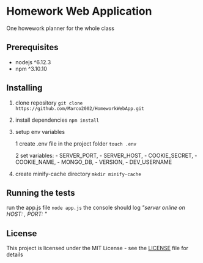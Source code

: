 # Homework Web Application
One howework planner for the whole class

## Prerequisites
* nodejs ^6.12.3
* npm ^3.10.10

## Installing

1. clone repository
```git clone https://github.com/Marco2002/HomeworkWebApp.git```

2. install dependencies
```npm install```

3. setup env variables

    1 create .env file in the project folder 
    ```touch .env```
    
    2 set variables: 
        - SERVER_PORT,
        - SERVER_HOST,
        - COOKIE_SECRET,
        - COOKIE_NAME,
        - MONGO_DB,
        - VERSION,
        - DEV_USERNAME

4. create minify-cache directory
```mkdir minify-cache```
        
## Running the tests

run the app.js file
```node app.js```
the console should log _"server online on HOST: <HOST> , PORT: <PORT> "_

## License
This project is licensed under the MIT License - see the [LICENSE](https://github.com/Marco2002/HmwkWebApp/blob/master/LICENSE) file for details
